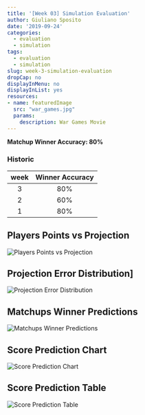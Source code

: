 ```yaml
---
title: '[Week 03] Simulation Evaluation'
author: Giuliano Sposito
date: '2019-09-24'
categories:
  - evaluation
  - simulation
tags:
  - evaluation
  - simulation
slug: week-3-simulation-evaluation
dropCap: no
displayInMenu: no
displayInList: yes
resources:
- name: featuredImage
  src: "war_games.jpg"
  params:
    description: War Games Movie
---
```


**Matchup Winner Accuracy: 80%**

<!--more-->

### Historic

| week | Winner Accuracy |
|:----:|:---------------:|
| 3    |       80%       |
| 2    |       60%       |
| 1    |       80%       |


## Players Points vs Projection

![Players Points vs Projection](/img/week3_players_proj_points.png)

## Projection Error Distribution]

![Projection Error Distribution](/img/week3_projection_errors.png)

## Matchups Winner Predictions

![Matchups Winner Predictions](/img/predictions_eval_week3.jpg)

## Score Prediction Chart

![Score Prediction Chart](/img/points_vs_prediction_w3_chart.png)

## Score Prediction Table

![Score Prediction Table](/img/points_vs_prediction_w3_table.jpg)

